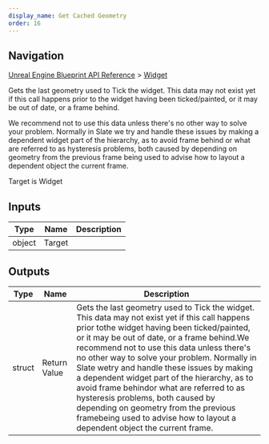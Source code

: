 ```yaml
---
display_name: Get Cached Geometry
order: 16
---
```

## Navigation

[Unreal Engine Blueprint API Reference](https://dev.epicgames.com/documentation/en-us/unreal-engine/BlueprintAPI) > [Widget](https://dev.epicgames.com/documentation/en-us/unreal-engine/BlueprintAPI/Widget)

Gets the last geometry used to Tick the widget. This data may not exist yet if this call happens prior to
the widget having been ticked/painted, or it may be out of date, or a frame behind.

We recommend not to use this data unless there's no other way to solve your problem. Normally in Slate we
try and handle these issues by making a dependent widget part of the hierarchy, as to avoid frame behind
or what are referred to as hysteresis problems, both caused by depending on geometry from the previous frame
being used to advise how to layout a dependent object the current frame.

Target is Widget

## Inputs

| Type | Name | Description |
| --- | --- | --- |
| object | Target |  |

## Outputs

| Type | Name | Description |
| --- | --- | --- |
| struct | Return Value | Gets the last geometry used to Tick the widget. This data may not exist yet if this call happens prior tothe widget having been ticked/painted, or it may be out of date, or a frame behind.We recommend not to use this data unless there's no other way to solve your problem. Normally in Slate wetry and handle these issues by making a dependent widget part of the hierarchy, as to avoid frame behindor what are referred to as hysteresis problems, both caused by depending on geometry from the previous framebeing used to advise how to layout a dependent object the current frame. |
